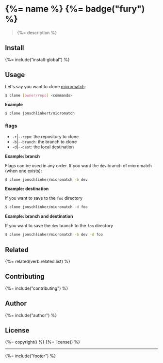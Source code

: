 # {%= name %} {%= badge("fury") %}

> {%= description %}

## Install

{%= include("install-global") %}

## Usage

Let's say you want to clone [micromatch](https://github.com/jonschlinker/micromatch):

```sh
$ clone [owner/repo] <commands>
```

**Example**

```sh
$ clone jonschlinkert/micromatch
```

### flags

* `-r`|`--repo`: the repository to clone
* `-b`|`--branch`: the branch to clone
* `-d`|`--dest`: the local destination

**Example: branch**

Flags can be used in any order. If you want the `dev` branch of micromatch (when one exists):

```sh
$ clone jonschlinker/micromatch -b dev
```

**Example: destination**

If you want to save to the `foo` directory

```sh
$ clone jonschlinker/micromatch -d foo
```

**Example: branch and destination**

If you want to save the `dev` branch to the `foo` directory

```sh
$ clone jonschlinker/micromatch -b dev -d foo
```

## Related
{%= related(verb.related.list) %}

## Contributing
{%= include("contributing") %}

## Author
{%= include("author") %}

## License
{%= copyright() %}
{%= license() %}

***

{%= include("footer") %}
